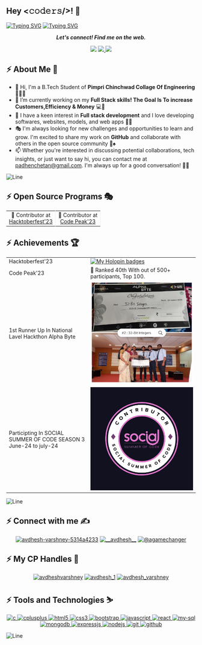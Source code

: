 <h2>Hey <𝚌𝚘𝚍𝚎𝚛𝚜/>! 👋</h2>

[![Typing SVG](https://readme-typing-svg.herokuapp.com?font=Fira+Code&size=50&pause=1000&center=true&vCenter=true&multiline=true&width=1000&height=100&lines=I'm+Chetan+Padhen)](https://git.io/typing-svg)
[![Typing SVG](https://readme-typing-svg.demolab.com?font=Comfortaa&size=70&pause=600&color=18b8d0&center=true&vCenter=true&width=2000&height=200&lines=AN+OPEN+SOURCE+DEVELOPER;A+WEB+DEVELOPER;A+COMPETITIVE+PROGRAMMER)](https://git.io/typing-svg)

<p align='center'>
  <b><i>Let's connect! Find me on the web.</i></b>
</p>

<p align="center">
  <a href="https://my-portfolio-seven-omega-65.vercel.app/" target="_blank"><img height="30" src="https://img.shields.io/badge/Portfolio-Click-%230e75b6"></a>
  <a href="https://www.linkedin.com/in/chetan-padhen-501416222/" target="_blank"><img height="30" src="https://img.shields.io/badge/LinkedIn-Click-%230e75b6">  
  <a href="https://x.com/ChetanPadhen" target="_blank"><img height="30" src="https://img.shields.io/badge/Twitter-Click-%230e75b6"></a>
</p>

## :zap: About Me 👦
- 👋 Hi, I'm a B.Tech Student of **Pimpri Chinchwad Collage Of Engineering** 🧑‍💻🎉
- 🔭 I’m currently working on my **Full Stack skills! The  Goal Is To increase Customers,Efficiency & Money** 💻🚀
- 🎊 I have a keen interest in **Full stack development** and I love developing softwares, websites, models, and web apps 🏈🎯
- 🎭 I'm always looking for new challenges and opportunities to learn and grow. I'm excited to share my work on **GitHub** and collaborate with others in the open source community 🎰♠️
- 📫 Whether you're interested in discussing potential collaborations, tech insights, or just want to say hi, you can contact me at padhenchetan@gmail.com. I'm always up for a good conversation! 📩👋

<!-- ---------------------------------------------------------------------------------------------------------------------------------------------------- -->

![Line](https://user-images.githubusercontent.com/85225156/171937799-8fc9e255-9889-4642-9c92-6df85fb86e82.gif)

## :zap: Open Source Programs 🎭
<table align="center">
  <tr>
    <td style="border-right: 1px solid #eeeeef;" align="center"> 🌟 Contributor at <br> <a href="https://hacktoberfest.com/">Hacktoberfest'23</a> </td>
    <td style="border-right: 1px solid #eeeeef;" align="center"> 🚩 Contributor at <br> <a href="https://postimg.cc/jLVz3PkK">Code Peak'23</a> </td>
    </tr>
</table>

## :zap: Achievements 🏆
<table align="center">
  <tr>
    <td>Hacktoberfest'23</td>
    <td>
      <a href="https://holopin.me/chetax">
        <img src="https://holopin.me/chetax" alt="My Holopin badges" />
      </a>
    </td>
  </tr>
  <tr>
    <td>Code Peak'23</td>
    <td>🏅 Ranked 40th With out of 500+ participants, Top 100.</td>
  </tr>
  <tr>
   <td>1st Runner Up In National Lavel Hackthon Alpha Byte</td>
    <td>
      <a href="https://x.com/ChetanPadhen/status/1772325191688900883">
        <img src="./GJiQXDpWEAARA1V.jpg" alt="AlphaByte" />
      </a>
    </td>
     <tr>
   <td>Participting In SOCIAL SUMMER OF CODE SEASON 3 June-24 to july-24</td>
    <td>
      <a href="https://ssocseason3.devfolio.co/">
        <img src="./SSOC Badge.png" alt="ssocseason3" />
      </a>
    </td>
  </tr>
</table>

</table>

<!-- ---------------------------------------------------------------------------------------------------------------------------------------------------- -->

![Line](https://user-images.githubusercontent.com/85225156/171937799-8fc9e255-9889-4642-9c92-6df85fb86e82.gif)

## :zap: Connect with me ✍️
<p align="center">
  <!-- LinkedIn -->
  <a href="https://www.linkedin.com/in/chetan-padhen-501416222/" target="blank"><img align="center" src="https://img.shields.io/badge/LinkedIn-0077B5?style=for-the-badge&logo=linkedin&logoColor=white" alt="avdhesh-varshney-5314a4233" /></a>
  <!-- X -->
  <a href="https://twitter.com/ChetanPadhe" target="blank"><img align="center" src="https://img.shields.io/badge/X-000000?style=for-the-badge&logo=x&logoColor=white" alt="__avdhesh__" /></a>
   <!-- HashNode -->
  <a href="https://hashnode.com/@Chetan2406" target="blank"><img align="center" src="https://img.shields.io/badge/Hashnode-2962FF?style=for-the-badge&logo=hashnode&logoColor=white" alt="@agamechanger" /></a>
</p>

## :zap: My CP Handles 🎯
<p align="center">
  <!-- LeetCode -->
  <a href="https://leetcode.com/Chetan_24/" target="blank"><img align="center" src="https://img.shields.io/badge/-LeetCode-FFA116?style=for-the-badge&logo=LeetCode&logoColor=black" alt="avdheshvarshney" /></a>
  <!-- CodeChef -->
  <a href="https://www.codechef.com/users/chetan_2406" target="blank"><img align="center" src="https://img.shields.io/badge/-CodeChef-5B4638?style=for-the-badge&logo=CodeChef&logoColor=white" alt="avdhesh_1" /></a>
   <!-- GeeksforGeeks -->
  <a href="https://auth.geeksforgeeks.org/user/padhenchetan" target="blank"><img align="center" src="https://img.shields.io/badge/GeeksforGeeks-298D46?style=for-the-badge&logo=geeksforgeeks&logoColor=white" alt="avdhesh_varshney" /></a>
</p>

## :zap: Tools and Technologies ⛷️
<p align="center">
  <!-- C -->
  <a href="https://www.cprogramming.com/" target="_blank" rel="noreferrer"> <img src="https://img.shields.io/badge/C-00599C?style=for-the-badge&logo=c&logoColor=white" alt="c" /> </a>
  <!-- C++ -->
  <a href="https://www.w3schools.com/cpp/" target="_blank" rel="noreferrer"> <img src="https://img.shields.io/badge/C%2B%2B-00599C?style=for-the-badge&logo=c%2B%2B&logoColor=white" alt="cplusplus" /> </a>
  <!-- HTML5 -->
  <a href="https://www.w3.org/html/" target="_blank" rel="noreferrer"> <img src="https://img.shields.io/badge/HTML5-E34F26?style=for-the-badge&logo=html5&logoColor=white" alt="html5" /> </a>
  <!-- CSS3 -->
  <a href="https://www.w3schools.com/css/" target="_blank" rel="noreferrer"> <img src="https://img.shields.io/badge/CSS3-1572B6?style=for-the-badge&logo=css3&logoColor=white" alt="css3" /> </a>
  <!-- Bootstrap -->
  <a href="https://getbootstrap.com" target="_blank" rel="noreferrer"> <img src="https://img.shields.io/badge/Bootstrap-563D7C?style=for-the-badge&logo=bootstrap&logoColor=white" alt="bootstrap" /> </a>
  <!-- JavaScript -->
  <a href="https://developer.mozilla.org/en-US/docs/Web/JavaScript" target="_blank" rel="noreferrer"> <img src="https://img.shields.io/badge/JavaScript-323330?style=for-the-badge&logo=javascript&logoColor=F7DF1E" alt="javascript" /> </a>
  <!-- React -->
  <a href="https://legacy.reactjs.org/docs/getting-started.html" target="_blank" rel="noreferrer"> <img src="https://img.shields.io/badge/React-20232A?style=for-the-badge&logo=react&logoColor=61DAFB" alt="react" /> </a>
  <!-- My SQL -->
  <a href="https://www.mysql.com/" target="_blank" rel="noreferrer"> <img src="https://img.shields.io/badge/MySQL-005C84?style=for-the-badge&logo=mysql&logoColor=white" alt="my-sql" /> </a>
  <!-- MongoDB -->
  <a href="https://www.mongodb.com/" target="_blank" rel="noreferrer"> <img src="https://img.shields.io/badge/MongoDB-4EA94B?style=for-the-badge&logo=mongodb&logoColor=white" alt="mongodb" /> </a>
   <!-- ExpressJS -->
  <a href="https://expressjs.com/" target="_blank" rel="noreferrer"> <img src="https://img.shields.io/badge/Express%20js-000000?style=for-the-badge&logo=express&logoColor=white" alt="expressjs" /> </a>
  <!-- NodeJS -->
  <a href="https://nodejs.org/en" target="_blank" rel="noreferrer"> <img src="https://img.shields.io/badge/node.js-%2343853D.svg?&style=for-the-badge&logo=node.js&logoColor=white" alt="nodejs" /> </a>
    <!-- Git -->
  <a href="https://git-scm.com/" target="_blank" rel="noreferrer"> <img src="https://img.shields.io/badge/GIT-E44C30?style=for-the-badge&logo=git&logoColor=white" alt="git" /> </a>
  <!-- GitHub -->
  <a href="https://github.com/" target="_blank" rel="noreferrer"> <img src="https://img.shields.io/badge/github-%23121011.svg?&style=for-the-badge&logo=github&logoColor=white" alt="github" /> </a>
  
<!-- ---------------------------------------------------------------------------------------------------------------------------------------------------- -->

![Line](https://user-images.githubusercontent.com/85225156/171937799-8fc9e255-9889-4642-9c92-6df85fb86e82.gif)
